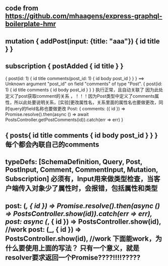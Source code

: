 code from https://github.com/mhaagens/express-graphql-boilerplate-hmr
------------------------------------------------------------------------------------
mutation {
  addPost(input: {title: "aaa"}) {
    id
    title
  }
}
------------------------------------------------------------------------------------
subscription {
  postAdded {
    id
    title
  }
}
------------------------------------------------------------------------------------
{
  post(id: 1) {
    id
    title
    comments(post_id: 1) {
      id
      body
      post_id
    }
  }
}
==> Unknown argument \"post_id\" on field \"comments\" of type \"Post\".
{
  post(id: 1) {
    id
    title
    comments {
      id
      body
      post_id
    }
  }
}
执行正常，且自动关联了
因为此处定义了post获取comment的关系 ，！！！因为Post类型中定义了comments属性，所以此处要说明关系，[实验]更改属性名，关系里面的属性名也要做更改，同时query的field名称也要做更改
Post: {
			comments: ({ id }) =>
				Promise.resolve().then(async () => await PostsController.getPostComments(id)).catch(err => err)
		}

{
  posts{
    id
    title
    comments {
      id
      body
      post_id
    }
  }
}
每个都会內联自己的comments
-----------------------------------------------------------------------------------
typeDefs: [SchemaDefinition, Query, Post, PostInput, Comment, CommentInput, Mutation, Subscription]
必须有，Input用来做类型检查，当客户端传入对象少了属性时，会报错，包括属性和类型
-----------------------------------------------------------------------------------
post: (_, { id }) => Promise.resolve().then(async () => PostsController.show(id)).catch(err => err),
post: async (_, { id }) => PostsController.show(id), //work
post: (_, { id }) => PostsController.show(id), //work
下面能work，为什么要使用上面的写法？
只有一个意义，就是resolver要求返回一个Promise????!!!!?????
-----------------------------------------------------------------------------------